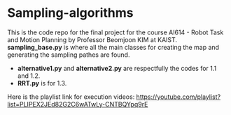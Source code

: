 # Sampling-algorithms

This is the code repo for the final project for the course AI614 - Robot Task and Motion Planning by Professor Beomjoon KIM at KAIST.
**sampling_base.py** is where all the main classes for creating the map and generating the sampling pathes are found. 
- **alternative1.py** and **alternative2.py** are respectfully the codes for 1.1 and 1.2.
- **RRT.py** is for 1.3.

Here is the playlist link for execution videos:
https://youtube.com/playlist?list=PLIPEX2JEd82G2C6wATwLy-CNTBQYpq9rE
